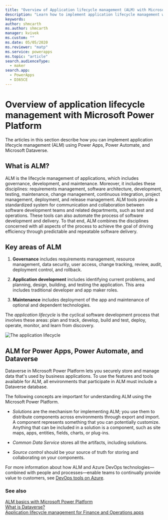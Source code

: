 ```yaml
---
title: "Overview of Application lifecycle management (ALM) with Microsoft Power Platform | Microsoft Docs"
description: "Learn how to implement application lifecycle management with Microsoft Power Platform"
keywords: 
author: shmcarth
ms.author: shmcarth
manager: kvivek
ms.custom: ""
ms.date: 05/05/2020
ms.reviewer: "matp"
ms.service: powerapps
ms.topic: "article"
search.audienceType: 
  - maker
search.app: 
  - PowerApps
  - D365CE
---
```


# Overview of application lifecycle management with Microsoft Power Platform
The articles in this section describe how you can implement application lifecycle management (ALM) using Power Apps, Power Automate, and Microsoft Dataverse. 

## What is ALM? 
ALM is the lifecycle management of applications, which includes governance, development, and maintenance. Moreover, it includes these disciplines: requirements management, software architecture, development, testing, maintenance, change management, continuous integration, project management, deployment, and release management. ALM tools provide a
standardized system for communication and collaboration between software
development teams and related departments, such as test and operations. These
tools can also automate the process of software development and delivery. To
that end, ALM combines the disciplines concerned with all aspects of the process
to achieve the goal of driving efficiency through predictable and repeatable
software delivery.

## Key areas of ALM
1.  **Governance**  includes requirements management, resource management, data
    security, user access, change tracking, review, audit, deployment control,
    and rollback.

2.  **Application development**  includes identifying current problems, and
    planning, design, building, and testing the application. This area includes
    traditional developer and app maker roles.

3.  **Maintenance** includes deployment of the app and maintenance of optional and
    dependent technologies.

The *application lifecycle* is the cyclical software development process that involves these areas: plan and track, develop, build and test, deploy, operate, monitor, and learn from discovery.

![The application lifecycle](media/application-lifecycle.png "The application lifecycle") 

## ALM for Power Apps, Power Automate, and Dataverse

Dataverse in Microsoft Power Platform lets you securely store and manage data that's used by business applications. To use the features and tools available for ALM, all environments that participate in ALM must include a Dataverse database.

The following concepts are important for understanding ALM using the Microsoft Power Platform.

-   *Solutions* are the mechanism for implementing ALM; you use them to distribute components across environments through export and import. A component represents something that you can potentially customize. Anything that can be included in a solution is a component, such as site maps, apps, entities, fields, charts, or plug-ins. 

-   *Common Data Service* stores all the artifacts, including solutions.

-   *Source control* should be your source of truth for storing and collaborating on your components.

For more information about how ALM and Azure DevOps technologies&mdash;combined with people and processes&mdash;enable teams to continually provide value to customers, see [DevOps tools on Azure](https://azure.microsoft.com/solutions/devops/).

### See also
[ALM basics with Microsoft Power Platform](basics-alm.md)<br/>
[What is Dataverse?](/powerapps/maker/common-data-service/data-platform-intro) <br/>
[Application lifecycle management for Finance and Operations apps](/dynamics365/fin-ops-core/dev-itpro/data-entities/dual-write/app-lifecycle-management)
